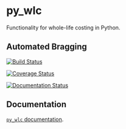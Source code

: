 py_wlc
======

Functionality for whole-life costing in Python.

Automated Bragging
------------------

[![Build Status](https://travis-ci.org/textbook/py_wlc.svg?branch=develop)](https://travis-ci.org/textbook/py_wlc)

[![Coverage Status](https://coveralls.io/repos/textbook/py_wlc/badge.png?branch=develop)](https://coveralls.io/r/textbook/py_wlc?branch=develop)

[![Documentation Status](https://readthedocs.org/projects/py-wlc/badge/?version=latest)](https://readthedocs.org/projects/py-wlc/?badge=latest)
   
Documentation
-------------

[`py_wlc` documentation](http://py-wlc.readthedocs.org/en/latest/).
